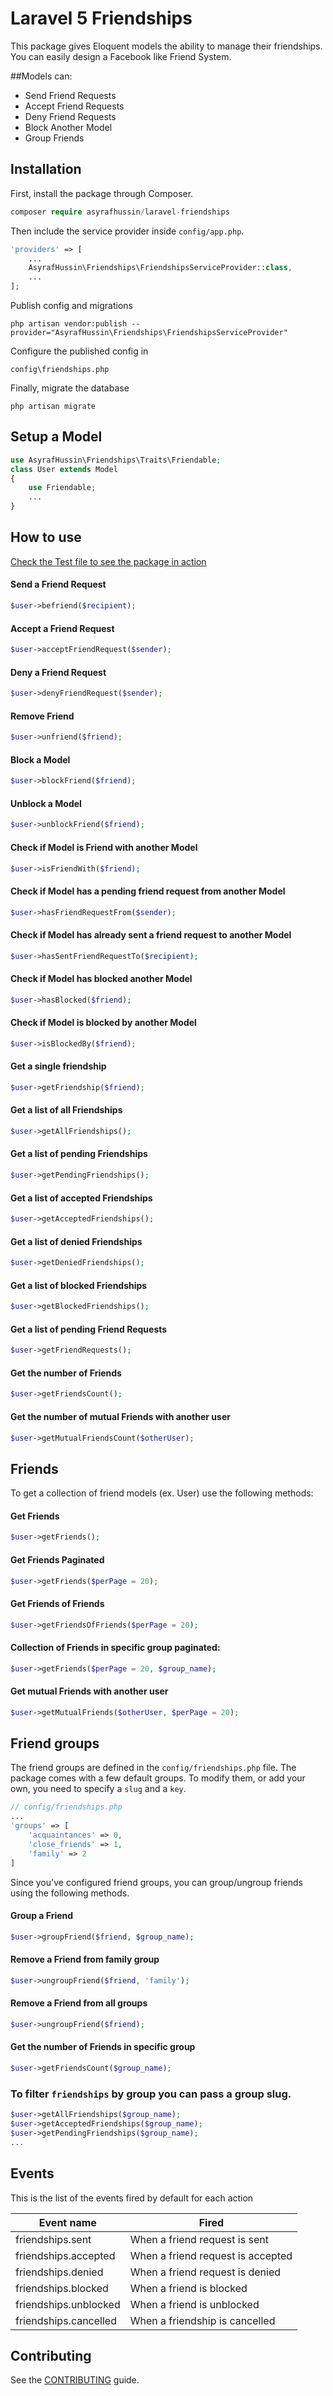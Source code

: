 # Laravel 5 Friendships


This package gives Eloquent models the ability to manage their friendships.
You can easily design a Facebook like Friend System.

##Models can:
- Send Friend Requests
- Accept Friend Requests
- Deny Friend Requests
- Block Another Model
- Group Friends

## Installation

First, install the package through Composer.

```php
composer require asyrafhussin/laravel-friendships
```

Then include the service provider inside `config/app.php`.

```php
'providers' => [
    ...
    AsyrafHussin\Friendships\FriendshipsServiceProvider::class,
    ...
];
```
Publish config and migrations

```
php artisan vendor:publish --provider="AsyrafHussin\Friendships\FriendshipsServiceProvider"
```
Configure the published config in
```
config\friendships.php
```
Finally, migrate the database
```
php artisan migrate
```

## Setup a Model
```php
use AsyrafHussin\Friendships\Traits\Friendable;
class User extends Model
{
    use Friendable;
    ...
}
```

## How to use
[Check the Test file to see the package in action](https://github.com/asyrafhussin/laravel-friendships/blob/master/tests/FriendshipsTest.php)

#### Send a Friend Request
```php
$user->befriend($recipient);
```

#### Accept a Friend Request
```php
$user->acceptFriendRequest($sender);
```

#### Deny a Friend Request
```php
$user->denyFriendRequest($sender);
```

#### Remove Friend
```php
$user->unfriend($friend);
```

#### Block a Model
```php
$user->blockFriend($friend);
```

#### Unblock a Model
```php
$user->unblockFriend($friend);
```

#### Check if Model is Friend with another Model
```php
$user->isFriendWith($friend);
```


#### Check if Model has a pending friend request from another Model
```php
$user->hasFriendRequestFrom($sender);
```

#### Check if Model has already sent a friend request to another Model
```php
$user->hasSentFriendRequestTo($recipient);
```

#### Check if Model has blocked another Model
```php
$user->hasBlocked($friend);
```

#### Check if Model is blocked by another Model
```php
$user->isBlockedBy($friend);
```

#### Get a single friendship
```php
$user->getFriendship($friend);
```

#### Get a list of all Friendships
```php
$user->getAllFriendships();
```

#### Get a list of pending Friendships
```php
$user->getPendingFriendships();
```

#### Get a list of accepted Friendships
```php
$user->getAcceptedFriendships();
```

#### Get a list of denied Friendships
```php
$user->getDeniedFriendships();
```

#### Get a list of blocked Friendships
```php
$user->getBlockedFriendships();
```

#### Get a list of pending Friend Requests
```php
$user->getFriendRequests();
```

#### Get the number of Friends
```php
$user->getFriendsCount();
```

#### Get the number of mutual Friends with another user
```php
$user->getMutualFriendsCount($otherUser);
```

## Friends
To get a collection of friend models (ex. User) use the following methods:
#### Get Friends
```php
$user->getFriends();
```

#### Get Friends Paginated
```php
$user->getFriends($perPage = 20);
```

#### Get Friends of Friends
```php
$user->getFriendsOfFriends($perPage = 20);
```

#### Collection of Friends in specific group paginated:
```php
$user->getFriends($perPage = 20, $group_name);
```

#### Get mutual Friends with another user
```php
$user->getMutualFriends($otherUser, $perPage = 20);
```

## Friend groups
The friend groups are defined in the `config/friendships.php` file.
The package comes with a few default groups.
To modify them, or add your own, you need to specify a `slug` and a `key`.

```php
// config/friendships.php
...
'groups' => [
    'acquaintances' => 0,
    'close_friends' => 1,
    'family' => 2
]
```

Since you've configured friend groups, you can group/ungroup friends using the following methods.

#### Group a Friend
```php
$user->groupFriend($friend, $group_name);
```

#### Remove a Friend from family group
```php
$user->ungroupFriend($friend, 'family');
```

#### Remove a Friend from all groups
```php
$user->ungroupFriend($friend);
```

#### Get the number of Friends in specific group
```php
$user->getFriendsCount($group_name);
```

### To filter `friendships` by group you can pass a group slug.
```php
$user->getAllFriendships($group_name);
$user->getAcceptedFriendships($group_name);
$user->getPendingFriendships($group_name);
...
```

## Events
This is the list of the events fired by default for each action

|Event name            |Fired                            |
|----------------------|---------------------------------|
|friendships.sent      |When a friend request is sent    |
|friendships.accepted  |When a friend request is accepted|
|friendships.denied    |When a friend request is denied  |
|friendships.blocked   |When a friend is blocked         |
|friendships.unblocked |When a friend is unblocked       |
|friendships.cancelled |When a friendship is cancelled   |

## Contributing
See the [CONTRIBUTING](CONTRIBUTING.md) guide.
